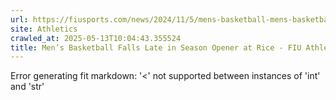 ```yaml
---
url: https://fiusports.com/news/2024/11/5/mens-basketball-mens-basketball-falls-late-in-season-opener-at-rice.aspx
site: Athletics
crawled_at: 2025-05-13T10:04:43.355524
title: Men’s Basketball Falls Late in Season Opener at Rice - FIU Athletics
---
```


Error generating fit markdown: '<' not supported between instances of 'int' and 'str'